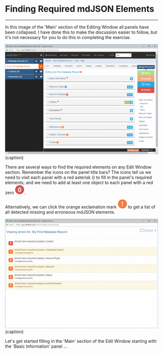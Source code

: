 # Finding Required mdJSON Elements
---

In this image of the 'Main' section of the Editing Window all panels have been collapsed.  I have done this to make the discussion easier to follow, but it's not necessary for you to do this in completing the exercise.    

![Editing Window - Main Section](/assets/get-started/edit-window-main-collapsed.png){caption}

There are several ways to find the required elements on any Edit Window section.  Remember the icons on the panel title bars?  The icons tell us we need to visit each panel with a red asterisk (<i class="fa fa-asterisk required"></i>) to fill in the panel's required elements; and we need to add at least one object to each panel with a red zero ![](/assets/bullets/count-red.png).  

Alternatively, we can click the orange exclamation mark ![](/assets/bullets/bang-orange.png) to get a list of all detected missing and erroneous mdJSON elements.  

![mdJSON Record Error List](/assets/get-started/error-report.png){caption}

Let's get started filling in the 'Main' section of the Edit Window starting with the 'Basic Information' panel ...
